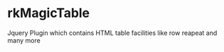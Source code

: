 rkMagicTable
============

Jquery Plugin which contains HTML table facilities like row reapeat and many more

